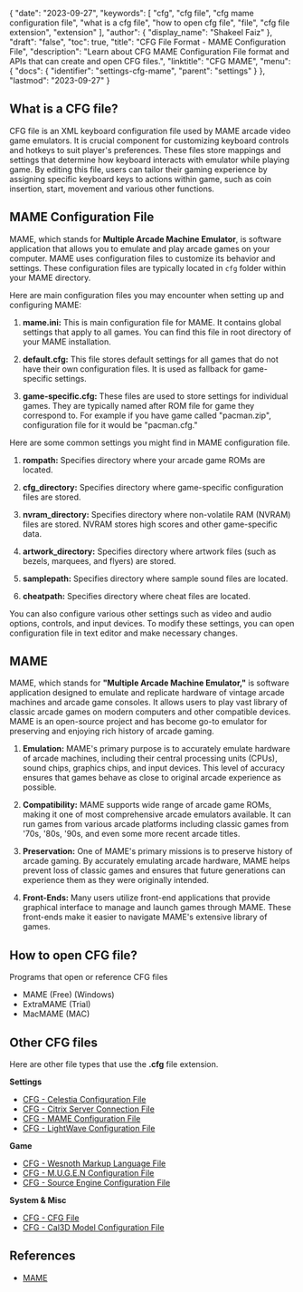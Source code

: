 {
  "date": "2023-09-27",
  "keywords": [
    "cfg",
    "cfg file",
    "cfg mame configuration file",
    "what is a cfg file",
    "how to open cfg file",
    "file",
    "cfg file extension",
    "extension"
  ],
  "author": {
    "display_name": "Shakeel Faiz"
  },
  "draft": "false",
  "toc": true,
  "title": "CFG File Format - MAME Configuration File",
  "description": "Learn about CFG MAME Configuration File format and APIs that can create and open CFG files.",
  "linktitle": "CFG MAME",
  "menu": {
    "docs": {
      "identifier": "settings-cfg-mame",
      "parent": "settings"
    }
  },
  "lastmod": "2023-09-27"
}

## What is a CFG file?

CFG file is an XML keyboard configuration file used by MAME arcade video game emulators. It is crucial component for customizing keyboard controls and hotkeys to suit player's preferences. These files store mappings and settings that determine how keyboard interacts with emulator while playing game. By editing this file, users can tailor their gaming experience by assigning specific keyboard keys to actions within game, such as coin insertion, start, movement and various other functions.

## MAME Configuration File

MAME, which stands for **Multiple Arcade Machine Emulator**, is software application that allows you to emulate and play arcade games on your computer. MAME uses configuration files to customize its behavior and settings. These configuration files are typically located in `cfg` folder within your MAME directory. 

Here are main configuration files you may encounter when setting up and configuring MAME:

1. **mame.ini:** This is main configuration file for MAME. It contains global settings that apply to all games. You can find this file in root directory of your MAME installation.

1. **default.cfg:** This file stores default settings for all games that do not have their own configuration files. It is used as fallback for game-specific settings.

1. **game-specific.cfg:** These files are used to store settings for individual games. They are typically named after ROM file for game they correspond to. For example if you have game called "pacman.zip", configuration file for it would be "pacman.cfg."

Here are some common settings you might find in MAME configuration file.

1. **rompath:** Specifies directory where your arcade game ROMs are located.

1. **cfg_directory:** Specifies directory where game-specific configuration files are stored.

1. **nvram_directory:** Specifies directory where non-volatile RAM (NVRAM) files are stored. NVRAM stores high scores and other game-specific data.

1. **artwork_directory:** Specifies directory where artwork files (such as bezels, marquees, and flyers) are stored.

1. **samplepath:** Specifies directory where sample sound files are located.

1. **cheatpath:** Specifies directory where cheat files are located.

You can also configure various other settings such as video and audio options, controls, and input devices. To modify these settings, you can open configuration file in text editor and make necessary changes.

## MAME

MAME, which stands for **"Multiple Arcade Machine Emulator,"** is software application designed to emulate and replicate hardware of vintage arcade machines and arcade game consoles. It allows users to play vast library of classic arcade games on modern computers and other compatible devices. MAME is an open-source project and has become go-to emulator for preserving and enjoying rich history of arcade gaming.

1. **Emulation:** MAME's primary purpose is to accurately emulate hardware of arcade machines, including their central processing units (CPUs), sound chips, graphics chips, and input devices. This level of accuracy ensures that games behave as close to original arcade experience as possible.

1. **Compatibility:** MAME supports wide range of arcade game ROMs, making it one of most comprehensive arcade emulators available. It can run games from various arcade platforms including classic games from '70s, '80s, '90s, and even some more recent arcade titles.

1. **Preservation:** One of MAME's primary missions is to preserve history of arcade gaming. By accurately emulating arcade hardware, MAME helps prevent loss of classic games and ensures that future generations can experience them as they were originally intended.

1. **Front-Ends:** Many users utilize front-end applications that provide graphical interface to manage and launch games through MAME. These front-ends make it easier to navigate MAME's extensive library of games.

## How to open CFG file?

Programs that open or reference CFG files

- MAME (Free) (Windows)
- ExtraMAME (Trial)
- MacMAME (MAC)

## Other CFG files

Here are other file types that use the **.cfg** file extension.

**Settings**
- [CFG - Celestia Configuration File](/settings/cfg-celestia/)
- [CFG - Citrix Server Connection File](/settings/cfg-citrix/)
- [CFG - MAME Configuration File](/settings/cfg-mame/)
- [CFG - LightWave Configuration File](/settings/cfg-lightwave/)

**Game**
- [CFG - Wesnoth Markup Language File](/game/cfg-wesnoth/)
- [CFG - M.U.G.E.N Configuration File](/game/cfg-mugen/)
- [CFG - Source Engine Configuration File](/game/cfg-sourceengine/)

**System & Misc**
- [CFG - CFG File](/system/cfg/)
- [CFG - Cal3D Model Configuration File](/misc/cfg-cal3d/)

## References
* [MAME](https://en.wikipedia.org/wiki/MAME)
